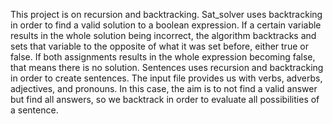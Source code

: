 This project is on recursion and backtracking. Sat_solver uses backtracking in order to find a valid solution to a boolean expression. If a certain variable results in the whole solution being incorrect, the algorithm backtracks and sets that variable to the opposite of what it was set before, either true or false. If both assignments results in the whole expression becoming false, that means there is no solution.
Sentences uses recursion and backtracking in order to create sentences. The input file provides us with verbs, adverbs, adjectives, and pronouns. In this case, the aim is to not find a valid answer but find all answers, so we backtrack in order to evaluate all possibilities of a sentence. 
